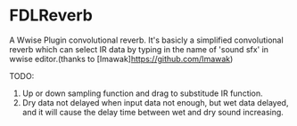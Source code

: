 # FDLReverb
A Wwise Plugin convolutional reverb.
It's basicly a simplified convolutional reverb which can select IR data by typing in the name of 'sound sfx' in wwise editor.(thanks to [Imawak]https://github.com/Imawak)

TODO:
1. Up or down sampling function and drag to substitude IR function.
2. Dry data not delayed when input data not enough, but wet data delayed, and it will cause the delay time between wet and dry sound increasing.
